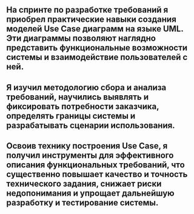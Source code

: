 ## На спринте по разработке требований я приобрел практические навыки создания моделей Use Case диаграмм на языке UML. Эти диаграммы позволяют наглядно представить функциональные возможности системы и взаимодействие пользователей с ней. 

## Я изучил методологию сбора и анализа требований, научились выявлять и фиксировать потребности заказчика, определять границы системы и разрабатывать сценарии использования. 

## Освоив технику построения Use Case, я получил инструменты для эффективного описания функциональных требований, что существенно повышает качество и точность технического задания, снижает риски недопонимания и упрощает дальнейшую разработку и тестирование системы.
